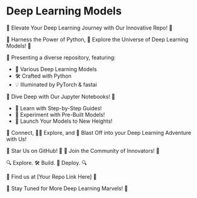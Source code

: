 # Deep Learning Models
🚀 Elevate Your Deep Learning Journey with Our Innovative Repo! 🚀

🐍 Harness the Power of Python, 🌌 Explore the Universe of Deep Learning Models! 🧠

🎉 Presenting a diverse repository, featuring:
- 🤖 Various Deep Learning Models
- 🛠 Crafted with Python
- 💡 Illuminated by PyTorch & fastai

📓 Dive Deep with Our Jupyter Notebooks! 📓
- 📘 Learn with Step-by-Step Guides!
- 🧪 Experiment with Pre-Built Models!
- 🚀 Launch Your Models to New Heights!

🔗 Connect, 🧑‍🚀 Explore, and 🚀 Blast Off into your Deep Learning Adventure with Us!

🌟 Star Us on GitHub! 🌟
🤝 Join the Community of Innovators! 🤝

🔍 Explore. 🛠 Build. 🚀 Deploy. 🔍

📍 Find us at [Your Repo Link Here] 📍

👀 Stay Tuned for More Deep Learning Marvels! 👀
